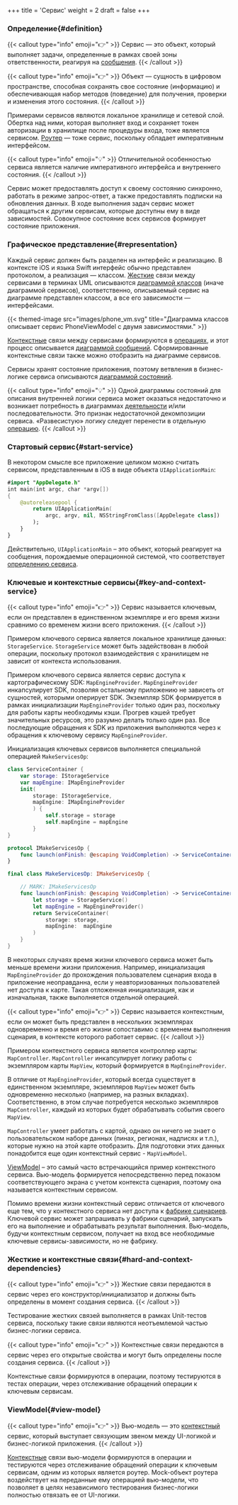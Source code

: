 +++
title = 'Сервис'
weight = 2
draft = false
+++

### Определение{#definition}

{{< callout type="info" emoji="👉" >}}
Сервис — это объект, который выполняет задачи, определенные в рамках своей зоны ответственности, реагируя на [сообщения]("/operation#definition" "Сообщение — rossmanual.com").
{{< /callout >}}

{{< callout type="info" emoji="👉" >}}
Объект — сущность в цифровом пространстве, способная сохранять свое состояние (информацию) и обеспечивающая набор методов (поведение) для получения, проверки и изменения этого состояния.
{{< /callout >}}

Примерами сервисов являются локальное хранилище и сетевой слой. Обертка над ними, которая выполняет вход и сохраняет токен авторизации в хранилище после процедуры входа, тоже является сервисом. [Роутер]("/router#definition" "Роутер – rossmanual.com") — тоже сервис, поскольку обладает императивным интерфейсом.

{{< callout type="info" emoji="💡" >}}
Отличительной особенностью сервиса является наличие императивного интерфейса и внутреннего состояния.
{{< /callout >}}

Сервис может предоставлять доступ к своему состоянию синхронно, работать в режиме запрос-ответ, а также предоставлять подписки на обновления данных. В ходе выполнения задач сервис может обращаться к другим сервисам, которые доступны ему в виде зависимостей. Совокупное состояние всех сервисов формирует состояние приложения.

### Графическое представление{#representation}

Каждый сервис должен быть разделен на интерфейс и реализацию. В контексте iOS и языка Swift интерфейс обычно представлен протоколом, а реализация — классом. [Жесткие]("/service#hard-and-context-dependencies" "Жесткие и контекстные связи – rossmanual.com") связи между сервисами в терминах UML описываются [диаграммой классов](https://ru.wikipedia.org/wiki/Диаграмма_классов "Диаграмма классов – Википедия") (иначе диаграммой сервисов), соответственно, описываемый сервис на диаграмме представлен классом, а все его зависимости — интерфейсами.

{{< themed-image src="images/phone_vm.svg" title="Диаграмма классов описывает сервис PhoneViewModel с двумя зависимостями." >}}

[Контекстные]("/service#hard-and-context-dependencies" "Жесткие и контекстные связи – rossmanual.com") связи между сервисами формируются в [операциях]("/operation#definition" "Диаграмма сообщений — rossmanual.com"), и этот процесс описывается [диаграммой сообщений]("/operation#representation" "Диаграмма сообщений — rossmanual.com"). Сформированные контекстные связи также можно отобразить на диаграмме сервисов.

Сервисы хранят состояние приложения, поэтому ветвления в бизнес-логике сервиса описываются [диаграммой состояний](https://ru.wikipedia.org/wiki/Диаграмма_состояний_(UML) "Диаграмма состояний – Википедия").

{{< callout type="info" emoji="💡" >}}
Одной диаграммы состояний для описания внутренней логики сервиса может оказаться недостаточно и возникает потребность в диаграммах [деятельности](https://ru.wikipedia.org/wiki/Диаграмма_деятельности "Диаграмма деятельности — Википедия") и/или последовательности. Это признак недостаточной декомпозиции сервиса. «Развесистую» логику следует перенести в отдельную [операцию]("/operation#definition" "Операция — rossmanual.com").
{{< /callout >}}

### Стартовый сервис{#start-service}

В некотором смысле все приложение целиком можно считать сервисом, представленным в iOS в виде объекта `UIApplicationMain`:

``` swift
#import "AppDelegate.h"
int main(int argc, char *argv[])
{
    @autoreleasepool {
        return UIApplicationMain(
            argc, argv, nil, NSStringFromClass([AppDelegate class])
        );
    }
}


```

Действительно, `UIApplicationMain` – это объект, который реагирует на сообщения, порождаемые операционной системой, что соответствует [определению сервиса]("/service#definition" "Сервис — rossmanual.com").

### Ключевые и контекстные сервисы{#key-and-context-service}

{{< callout type="info" emoji="👉" >}}
Сервис называется ключевым, если он представлен в единственном экземпляре и его время жизни сравнимо со временем жизни всего приложения.
{{< /callout >}}

Примером ключевого сервиса является локальное хранилище данных: `StorageService`. `StorageService` может быть задействован в любой операции, поскольку протокол взаимодействия с хранилищем не зависит от контекста использования.

Примером ключевого сервиса является сервис доступа к картографическому SDK: `MapEngineProvider`. `MapEngineProvider` инкапсулирует SDK, позволяя остальному приложению не зависеть от сущностей, которыми оперирует SDK. Экземпляр SDK формируется в рамках инициализации `MapEngineProvider` только один раз, поскольку для работы карты необходимы кэши. Прогрев кэшей требует значительных ресурсов, это разумно делать только один раз. Все последующие обращения к SDK из приложения выполняются через к обращения к ключевому сервису `MapEngineProvider`.

Инициализация ключевых сервисов выполняется специальной операцией `MakeServicesOp`:

``` swift
class ServiceContainer {
    var storage: IStorageService
    var mapEngine: IMapEngineProvider
    init(
        storage: IStorageService,
        mapEngine: IMapEngineProvider
        ) {
            self.storage = storage
            self.mapEngine = mapEngine
        }
}

protocol IMakeServicesOp {
    func launch(onFinish: @escaping VoidCompletion) -> ServiceContainer
}

final class MakeServicesOp: IMakeServicesOp {

    // MARK: IMakeServicesOp
    func launch(onFinish: @escaping VoidCompletion) -> ServiceContainer {
        let storage = StorageService()
        let mapEngine = MapEngineProvider()
        return ServiceContainer(
            storage: storage,
            mapEngine:  mapEngine
        )
    }
}
```

В некоторых случаях время жизни ключевого сервиса может быть меньше времени жизни приложения. Например, инициализация `MapEngineProvider` до прохождения пользователем сценария входа в приложение неоправданна, если у неавторизованных пользователей нет доступа к карте. Такая отложенная инициализация, как и изначальная, также выполняется отдельной операцией.

{{< callout type="info" emoji="👉" >}}
Сервис называется контекстным, если он может быть представлен в нескольких экземплярах одновременно и время его жизни сопоставимо с временем выполнения сценария, в контексте которого работает сервис.
{{< /callout >}}

Примером контекстного сервиса является контроллер карты: `MapController`. `MapController` инкапсулирует логику работы с экземпляром карты `MapView`, который формируется в `MapEngineProvider`.

В отличие от `MapEngineProvider`, который всегда существует в единственном экземпляре, экземпляров `MapView` может быть одновременно несколько (например, на разных вкладках). Соответственно, в этом случае потребуется несколько экземпляров `MapController`, каждый из которых будет обрабатывать события своего `MapView`.

`MapController` умеет работать с картой, однако он ничего не знает о пользовательском наборе данных (пинах, регионах, надписях и т.п.), которые нужно на этой карте отобразить. Для подготовки этих данных понадобится еще один контекстный сервис - `MapViewModel`.

[ViewModel]("/service#view-model" "rossmanual.com – ViewModel") – это самый часто встречающийся пример контекстного сервиса. Вью-модель  формируется непосредственно перед показом соответствующего экрана с учетом контекста сценария, поэтому она называется контекстным сервисом.

Помимо времени жизни контекстный сервис отличается от ключевого еще тем, что у контекстного сервиса нет доступа к [фабрике сценариев]("/scenario#definition" "Сценарий – rossmanual.com"). Ключевой сервис может запрашивать у фабрики сценарий, запускать его на выполнение и обрабатывать результат выполнения. Вью-модель, будучи контекстным сервисом, получает на вход все необходимые ключевые сервисы-зависимости, но не фабрику.

### Жесткие и контекстные связи{#hard-and-context-dependencies}

{{< callout type="info" emoji="👉" >}}
Жесткие связи передаются в сервис через его конструктор/инициализатор и должны быть определены в момент создания сервиса.
{{< /callout >}}

Тестирование жестких связей выполняется в рамках Unit-тестов сервиса, поскольку такие связи являются неотъемлемой частью бизнес-логики сервиса.

{{< callout type="info" emoji="👉" >}}
Контекстные связи передаются в сервис через его открытые свойства и могут быть определены после создания сервиса.
{{< /callout >}}

Контекстные связи формируются в операции, поэтому тестируются в тестах операции, через отслеживание обращений операции к ключевым сервисам.

### ViewModel{#view-model}

{{< callout type="info" emoji="👉" >}}
Вью-модель — это [контекстный]("/service#key-and-context-service"> "rossmanual.com – Ключевые и контекстные сервисы") сервис, который выступает связующим звеном между UI-логикой и бизнес-логикой приложения.
{{< /callout >}}

[Контекстные]("/service#hard-and-context-dependencies" "Жесткие и контекстные связи – rossmanual.com") связи вью-модели формируются в операции и тестируются через отслеживание обращений операции к ключевым сервисам, одним из которых является роутер. Mock-объект роутера воздействует на переданные ему операцией вью-модели, что позволяет в целях независимого тестирования бизнес-логики полностью отвязать ее от UI-логики.
